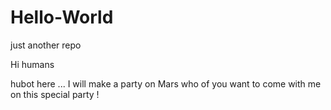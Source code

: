 # Hello-World
just another repo

Hi humans

hubot here ... I will make a party on Mars
who of you want to come with me on this special party !
